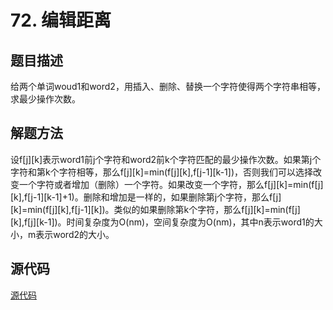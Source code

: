# 72. 编辑距离

## 题目描述

给两个单词woud1和word2，用插入、删除、替换一个字符使得两个字符串相等，求最少操作次数。

## 解题方法

设f\[j][k]表示word1前j个字符和word2前k个字符匹配的最少操作次数。如果第j个字符和第k个字符相等，那么f\[j][k]=min(f\[j][k],f\[j-1][k-1])，否则我们可以选择改变一个字符或者增加（删除）一个字符。如果改变一个字符，那么f\[j][k]=min(f\[j][k],f\[j-1][k-1]+1)。删除和增加是一样的，如果删除第j个字符，那么f\[j][k]=min(f\[j][k],f\[j-1][k])。类似的如果删除第k个字符，那么f\[j][k]=min(f\[j][k],f\[j][k-1])。时间复杂度为O(nm)，空间复杂度为O(nm)，其中n表示word1的大小，m表示word2的大小。

## 源代码

[源代码](../src/72-edit-distance.cpp)
